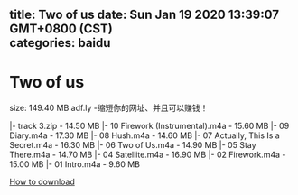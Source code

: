 
title: Two of us
date: Sun Jan 19 2020 13:39:07 GMT+0800 (CST)    
categories: baidu
---

# Two of us
size: 149.40 MB
 adf.ly -缩短你的网址、并且可以赚钱！
 
|- track 3.zip - 14.50 MB
|- 10 Firework (Instrumental).m4a - 15.60 MB
|- 09 Diary.m4a - 17.30 MB
|- 08 Hush.m4a - 14.60 MB
|- 07 Actually, This Is a Secret.m4a - 16.30 MB
|- 06 Two of Us.m4a - 14.90 MB
|- 05 Stay There.m4a - 14.70 MB
|- 04 Satellite.m4a - 16.90 MB
|- 02 Firework.m4a - 15.00 MB
|- 01 Intro.m4a - 9.60 MB

[How to download](https://bpcam.bemobtrk.com/go/2ceec3aa-1ca2-46d6-b9ff-aaa5c184517c?jno=3169)